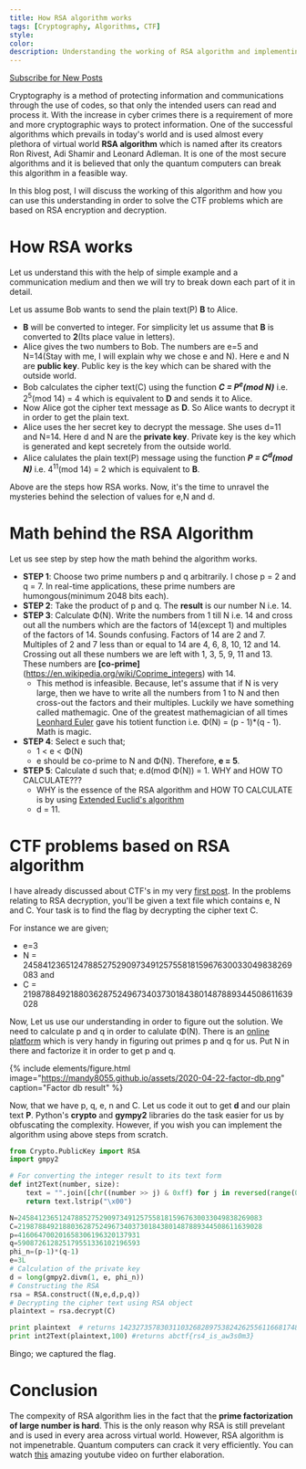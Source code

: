 ```yaml
---
title: How RSA algorithm works
tags: [Cryptography, Algorithms, CTF]
style:
color:
description: Understanding the working of RSA algorithm and implementing it to capture the flag involving RSA decryption problems.
---
```

<a class="text-center" href="https://feedburner.google.com/fb/a/mailverify?uri=Mandy8055&amp;loc=en_US" onclick="window.open(this.href, 'subscribe',
    'left=20,top=20,width=500,height=500,toolbar=1,resizable=0'); return false;">Subscribe for New Posts</a>

Cryptography is a method of protecting information and communications through the use of codes, so that only the intended users can read and process it. With the increase in cyber crimes there is a requirement of more and more cryptographic ways to protect information. One of the successful algorithms which prevails in today's world and is used almost every plethora of virtual world **RSA algorithm** which is named after its creators Ron Rivest, Adi Shamir and Leonard Adleman. It is one of the most secure algorithms and it is believed that only the quantum computers can break this algorithm in a feasible way.

In this blog post, I will discuss the working of this algorithm and how you can use this understanding in order to solve the CTF problems which are based on RSA encryption and decryption.

# How RSA works 
Let us understand this with the help of simple example and a communication medium and then we will try to break down each part of it in detail.

Let us assume Bob wants to send the plain text(P) **B** to Alice.
* **B** will be converted to integer. For simplicity let us assume that **B** is converted to **2**(Its place value in letters).
* Alice gives the two numbers to Bob. The numbers are e=5 and N=14(Stay with me, I will explain why we chose e and N). Here e and N are **public key**. Public key is the key which can be shared with the outside world.
* Bob calculates the cipher text(C) using the function **_C = P<sup>e</sup>(mod N)_** i.e. 2<sup>5</sup>(mod 14) = 4 which is equivalent to **D** and sends it to Alice.
* Now Alice got the cipher text message as **D**. So Alice wants to decrypt it in order to get the plain text.
* Alice uses the her secret key to decrypt the message. She uses d=11 and N=14. Here d and N are the **private key**. Private key is the key which is generated and kept secretely from the outside world.
* Alice calulates the plain text(P) message using the function **_P = C<sup>d</sup>(mod N)_** i.e. 4<sup>11</sup>(mod 14) = 2 which is equivalent to **B**.

Above are the steps how RSA works. Now, it's the time to unravel the mysteries behind the selection of values for e,N and d.

# Math behind the RSA Algorithm

Let us see step by step how the math behind the algorithm works.

* **STEP 1**: Choose two prime numbers p and q arbitrarily. I chose p = 2 and q = 7. In real-time applications, these prime numbers are humongous(minimum 2048 bits each).
* **STEP 2**: Take the product of p and q. The **result** is our number N i.e. 14.
* **STEP 3**: Calculate Φ(N). Write the numbers from 1 till N i.e. 14 and cross out all the numbers which are the factors of 14(except 1) and multiples of the factors of 14. Sounds confusing. Factors of 14 are 2 and 7. Multiples of 2 and 7 less than or equal to 14 are 4, 6, 8, 10, 12 and 14. Crossing out all these numbers we are left with 1, 3, 5, 9, 11 and 13. These numbers are **[co-prime]**(https://en.wikipedia.org/wiki/Coprime_integers) with 14.
    * This method is infeasible. Because, let's assume that if N is very large, then we have to write all the numbers from 1 to N and then cross-out the factors and their multiples. Luckily we have something called mathemagic. One of the greatest mathemagician of all times [Leonhard Euler](https://en.wikipedia.org/wiki/Leonhard_Euler) gave his totient function i.e. Φ(N) = (p - 1)*(q - 1). Math is magic.
* **STEP 4**: Select e such that;
    * 1 < e < Φ(N)
    * e should be co-prime to N and Φ(N). Therefore, **e = 5**.
* **STEP 5**: Calculate d such that; e.d(mod Φ(N)) = 1. WHY and HOW TO CALCULATE???
    * WHY is the essence of the RSA algorithm and HOW TO CALCULATE is by using [Extended Euclid's algorithm](https://brilliant.org/wiki/extended-euclidean-algorithm/)
    * d = 11.

# CTF problems based on RSA algorithm

I have already discussed about CTF's in my very [first post](https://mandy8055.github.io/blog/cipher-combat-beginners-2020). In the problems relating to RSA decryption, you'll be given a text file which contains e, N and C. Your task is to find the flag by decrypting the cipher text C.

For instance we are given; 
* e=3
* N = 245841236512478852752909734912575581815967630033049838269083 and 
* C = 219878849218803628752496734037301843801487889344508611639028

Now, Let us use our understanding in order to figure out the solution. We need to calculate p and q in order to calulate Φ(N). There is an [online platform](http://factordb.com/) which is very handy in figuring out primes p and q for us. Put N in there and factorize it in order to get p and q.

{% include elements/figure.html image="https://mandy8055.github.io/assets/2020-04-22-factor-db.png" caption="Factor db result" %}

Now, that we have p, q, e, n and C. Let us code it out to get **d** and our plain text **P**. Python's **crypto** and **gympy2** libraries do the task easier for us by obfuscating the complexity. However, if you wish you can implement the algorithm using above steps from scratch.

```python
from Crypto.PublicKey import RSA
import gmpy2

# For converting the integer result to its text form
def int2Text(number, size):
    text = "".join([chr((number >> j) & 0xff) for j in reversed(range(0, size << 3, 8))])
    return text.lstrip("\x00")

N=245841236512478852752909734912575581815967630033049838269083
C=219878849218803628752496734037301843801487889344508611639028
p=416064700201658306196320137931
q=590872612825179551336102196593
phi_n=(p-1)*(q-1)
e=3L
# Calculation of the private key
d = long(gmpy2.divm(1, e, phi_n))
# Constructing the RSA 
rsa = RSA.construct((N,e,d,p,q))
# Decrypting the cipher text using RSA object
plaintext = rsa.decrypt(C)

print plaintext  # returns 142327357830311032682897538242625561166817486779261
print int2Text(plaintext,100) #returns abctf{rs4_is_aw3s0m3}
```
Bingo; we captured the flag.

# Conclusion
The compexity of RSA algorithm lies in the fact that the **prime factorization of large number is hard**. This is the only reason why RSA is still prevelant and is used in every area across virtual world. However, RSA algorithm is not impenetrable. Quantum computers can crack it very efficiently. You can watch [this](https://www.youtube.com/watch?v=6H_9l9N3IXU) amazing youtube video on further elaboration.